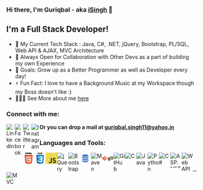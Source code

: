 ### Hi there, I'm Guriqbal - aka [iSingh][linkedin] 👋

## I'm a Full Stack Developer!

- 🔭 My Current Tech Stack : Java, C#, .NET, jQuery, Bootstrap, PL/SQL, Web API & AJAX, MVC Architecture
- 👯 Always Open for Collaboration with Other Devs as a part of building my own Experience
- 🥅 Goals: Grow up as a Better Programmer as well as Developer every day!
- ⚡ Fun Fact: I love to have a Background Music at my Workspace though my Boss doesn't like :)
- 👨🏻‍💻 See More about me <a href="https://isingh-11.github.io/" target="_blank">here</a>

### Connect with me:

[<img align="left" alt="Linkedin" width="22px" src="https://cdn.jsdelivr.net/npm/simple-icons@v3/icons/linkedin.svg" />][linkedin] 
[<img align="left" alt="Facebook" width="22px" src="https://cdn.jsdelivr.net/npm/simple-icons@3.7.0/icons/facebook.svg" />][facebook]
[<img align="left" alt="Twitter" width="22px" src="https://cdn.jsdelivr.net/npm/simple-icons@v3/icons/twitter.svg" />][twitter]
[<img align="left" alt="Instagram" width="22px" src="https://cdn.jsdelivr.net/npm/simple-icons@v3/icons/instagram.svg" />][instagram] 
<b>Or you can drop a mail at <a href="mailto:guriqbal.singh11@yahoo.in">guriqbal.singh11@yahoo.in</a></b>

### Languages and Tools:

<img align="left" alt="HTML5" width="30px" src="https://raw.githubusercontent.com/github/explore/80688e429a7d4ef2fca1e82350fe8e3517d3494d/topics/html/html.png" />
<img align="left" alt="CSS3" width="30px" src="https://raw.githubusercontent.com/github/explore/80688e429a7d4ef2fca1e82350fe8e3517d3494d/topics/css/css.png" />
<img align="left" alt="JavaScript" width="30px" src="https://raw.githubusercontent.com/github/explore/80688e429a7d4ef2fca1e82350fe8e3517d3494d/topics/javascript/javascript.png" />
<img align="left" alt="jQuery" width="30px" src="https://cdn.iconscout.com/icon/free/png-512/jquery-10-1175155.png" />
<img align="left" alt="Bootstrap" width="30px" src="https://obscureproblemsandgotchas.com/wp-content/uploads/2018/06/bootstrap-stack-e1530246058846.png" />
<img align="left" alt="PL/SQL" width="30px" src="https://raw.githubusercontent.com/github/explore/80688e429a7d4ef2fca1e82350fe8e3517d3494d/topics/sql/sql.png" />
<img align="left" alt="Maven" width="30px" src="https://larocqueinc.com/wp-content/uploads/2020/02/Maven-logo-300x300.png" />
<img align="left" alt="Git" width="30px" src="https://raw.githubusercontent.com/github/explore/80688e429a7d4ef2fca1e82350fe8e3517d3494d/topics/git/git.png" />
<img align="left" alt="GitHub" width="30px" src="https://1000logos.net/wp-content/uploads/2018/11/GitHub-logo.png" />
<img align="left" alt="C" width="30px" src="https://cdn.jsdelivr.net/npm/programming-languages-logos@0.0.3/src/c/c_512x512.png" />
<img align="left" alt="Java" width="30px" src="https://cdn.jsdelivr.net/npm/programming-languages-logos@0.0.3/src/java/java_512x512.png" />
<img align="left" alt="Python" width="30px" src="https://raw.githubusercontent.com/rhoit/mode-icons/dump/icons/python.png" />
<img align="left" alt="C#" width="30px" src="https://cdn.worldvectorlogo.com/logos/c--4.svg" />
<img align="left" alt="ASP.NET" height="40px" width="30px" src="https://coniferllp.com/Products/asp.net-logo.png" />
<img align="left" alt="Web API" width="30px" src="https://static.javatpoint.com/tutorial/webapi/images/web-api-tutorial.png" />
<img align="left" alt="MVC" width="30px" src="https://encrypted-tbn0.gstatic.com/images?q=tbn:ANd9GcTIw3PTarqWeUI-J6S6wCKPIeaz6mMFtf2jQdWT8EGK8RFK2ot5LreugYAjPMCMkVCmE9U&usqp=CAU" />
<br />
<br />

---
[linkedin]: https://www.linkedin.com/in/isingh-11/
[facebook]: https://www.facebook.com/iSingh16
[twitter]: https://twitter.com/iGuriqbalSingh
[instagram]: https://www.instagram.com/_isingh_/
[mail]: guriqbal.singh11@yahoo.in
